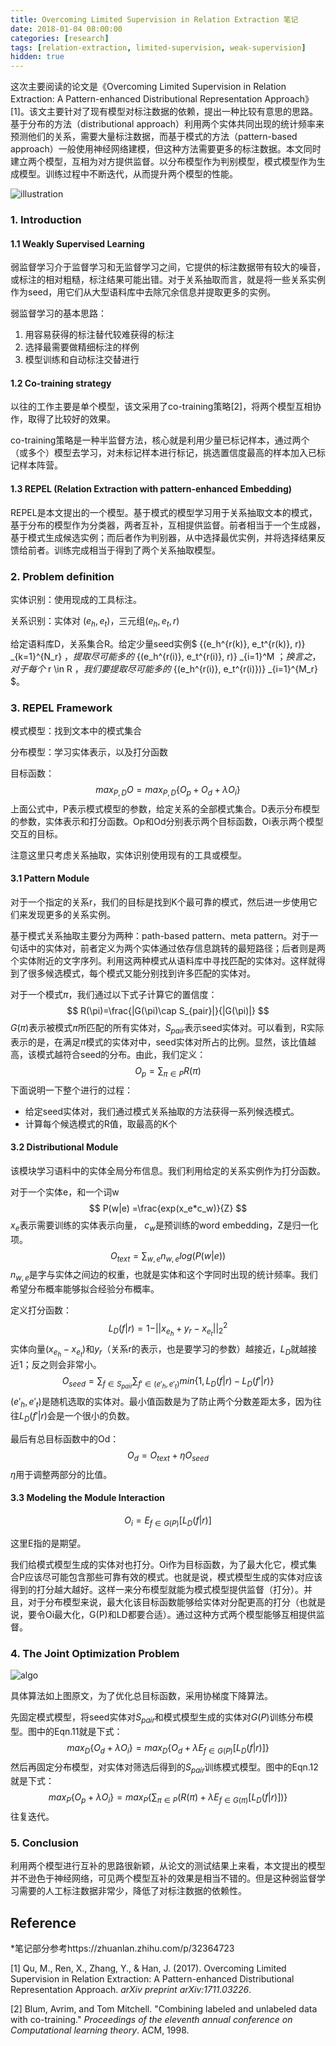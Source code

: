 ```yaml
---
title: Overcoming Limited Supervision in Relation Extraction 笔记
date: 2018-01-04 08:00:00
categories: [research]
tags: [relation-extraction, limited-supervision, weak-supervision]
hidden: true
---
```


这次主要阅读的论文是《Overcoming Limited Supervision in Relation Extraction: A Pattern-enhanced Distributional Representation Approach》[1]。该文主要针对了现有模型对标注数据的依赖，提出一种比较有意思的思路。基于分布的方法（distributional approach）利用两个实体共同出现的统计频率来预测他们的关系，需要大量标注数据，而基于模式的方法（pattern-based approach）一般使用神经网络建模，但这种方法需要更多的标注数据。本文同时建立两个模型，互相为对方提供监督。以分布模型作为判别模型，模式模型作为生成模型。训练过程中不断迭代，从而提升两个模型的性能。

![illustration](https://lorrin-1251763245.cos.ap-shanghai.myqcloud.com/photo/2018-03-12-201441.jpg)

### 1. Introduction

#### 1.1 Weakly Supervised Learning

弱监督学习介于监督学习和无监督学习之间，它提供的标注数据带有较大的噪音，或标注的相对粗糙，标注结果可能出错。对于关系抽取而言，就是将一些关系实例作为seed，用它们从大型语料库中去除冗余信息并提取更多的实例。

弱监督学习的基本思路：

1. 用容易获得的标注替代较难获得的标注
2. 选择最需要做精细标注的样例
3. 模型训练和自动标注交替进行

#### 1.2 Co-training strategy

以往的工作主要是单个模型，该文采用了co-training策略[2]，将两个模型互相协作，取得了比较好的效果。

co-training策略是一种半监督方法，核心就是利用少量已标记样本，通过两个（或多个）模型去学习，对未标记样本进行标记，挑选置信度最高的样本加入已标记样本阵营。

#### 1.3 REPEL (Relation Extraction with pattern-enhanced Embedding)

REPEL是本文提出的一个模型。基于模式的模型学习用于关系抽取文本的模式，基于分布的模型作为分类器，两者互补，互相提供监督。前者相当于一个生成器，基于模式生成候选实例；而后者作为判别器，从中选择最优实例，并将选择结果反馈给前者。训练完成相当于得到了两个关系抽取模型。

### 2. Problem definition

实体识别：使用现成的工具标注。

关系识别：实体对 $(e_h, e_t)$，三元组$(e_h, e_t, r)$

给定语料库D，关系集合R。给定少量seed实例$ \{(e_h^{r(k)}, e_t^{r(k)}, r)\} _{k=1}^{N_r} $，提取尽可能多的$ \{(e_h^{r(i)}, e_t^{r(i)}, r)\} _{i=1}^M $；换言之，对于每个$ r \in R $，我们要提取尽可能多的$ \{(e_h^{r(i)}, e_t^{r(i)})\} _{i=1}^{M_r} $。

### 3. REPEL Framework

模式模型：找到文本中的模式集合

分布模型：学习实体表示，以及打分函数

目标函数：
$$
max_{P,D}O = max_{P,D}\{O_p + O_d + \lambda O_i\}
$$
上面公式中，P表示模式模型的参数，给定关系的全部模式集合。D表示分布模型的参数，实体表示和打分函数。Op和Od分别表示两个目标函数，Oi表示两个模型交互的目标。

注意这里只考虑关系抽取，实体识别使用现有的工具或模型。

#### 3.1 Pattern Module

对于一个指定的关系r，我们的目标是找到K个最可靠的模式，然后进一步使用它们来发现更多的关系实例。

基于模式关系抽取主要分为两种：path-based pattern、meta pattern。对于一句话中的实体对，前者定义为两个实体通过依存信息跳转的最短路径；后者则是两个实体附近的文字序列。利用这两种模式从语料库中寻找匹配的实体对。这样就得到了很多候选模式，每个模式又能分别找到许多匹配的实体对。

对于一个模式$\pi$，我们通过以下式子计算它的置信度：
$$
R(\pi)=\frac{|G(\pi)\cap S_{pair}|}{|G(\pi)|}
$$
$G(\pi)$表示被模式$\pi$所匹配的所有实体对，$S_{pair}$表示seed实体对。可以看到，R实际表示的是，在满足$\pi$模式的实体对中，seed实体对所占的比例。显然，该比值越高，该模式越符合seed的分布。由此，我们定义：
$$
O_p = \sum_{\pi \in P}R(\pi)
$$
下面说明一下整个进行的过程：

- 给定seed实体对，我们通过模式关系抽取的方法获得一系列候选模式。
- 计算每个候选模式的R值，取最高的K个

#### 3.2 Distributional Module

该模块学习语料中的实体全局分布信息。我们利用给定的关系实例作为打分函数。

对于一个实体e，和一个词w
$$
P(w|e) =\frac{exp(x_e*c_w)}{Z}
$$
$x_e$表示需要训练的实体表示向量， $c_w$是预训练的word embedding，Z是归一化项。
$$
O_{text} = \sum_{w,e}n_{w,e}log(P(w|e))
$$
$n_{w,e}$是字与实体之间边的权重，也就是实体和这个字同时出现的统计频率。我们希望分布概率能够拟合经验分布概率。

定义打分函数：
$$
L_D(f|r)=1-||x_{e_h} + y_r- x_{e_t} ||^2_2
$$
实体向量$(x_{e_h} - x_{e_t})$和$y_r$（关系r的表示，也是要学习的参数）越接近，$L_D$就越接近1；反之则会非常小。
$$
O_{seed} = \sum_{f\in S_{pair}} \sum_{f'\in(e'_h,e'_t)} {min\{1, L_D(f|r) - L_D(f'|r)\}}
$$
$(e'_h,e'_t)$是随机选取的实体对。最小值函数是为了防止两个分数差距太多，因为往往$L_D(f'|r)$会是一个很小的负数。

最后有总目标函数中的Od：
$$
O_d = O_{text} + \eta O_{seed}
$$
$\eta$用于调整两部分的比值。

#### 3.3 Modeling the Module Interaction

$$
O_i = E_{f\in G(P)}[L_D(f|r)]
$$

这里E指的是期望。

我们给模式模型生成的实体对也打分。Oi作为目标函数，为了最大化它，模式集合P应该尽可能包含那些可靠有效的模式。也就是说，模式模型生成的实体对应该得到的打分越大越好。这样一来分布模型就能为模式模型提供监督（打分）。并且，对于分布模型来说，最大化该目标函数能够给实体对分配更高的打分（也就是说，要令Oi最大化，G(P)和LD都要合适）。通过这种方式两个模型能够互相提供监督。

### 4. The Joint Optimization Problem

![algo](https://lorrin-1251763245.cos.ap-shanghai.myqcloud.com/photo/2018-03-12-201444.jpg)

具体算法如上图原文，为了优化总目标函数，采用协梯度下降算法。

先固定模式模型，将seed实体对$S_{pair}$和模式模型生成的实体对$G(P)$训练分布模型。图中的Eqn.11就是下式：
$$
max_D \{ O_d + \lambda O_i \} = max_D \{ O_d + \lambda E_{f \in G(P)}[L_D(f|r)] \}
$$
然后再固定分布模型，对实体对筛选后得到的$S_{pair}$训练模式模型。图中的Eqn.12就是下式：
$$
max_P \{ O_p + \lambda O_i \} = max_P \{ \sum_{\pi \in P}(R(\pi) + \lambda E_{f \in G(\pi)}[L_D(f|r)]) \}
$$
往复迭代。

### 5. Conclusion

利用两个模型进行互补的思路很新颖，从论文的测试结果上来看，本文提出的模型并不逊色于神经网络，可见两个模型互补的效果是相当不错的。但是这种弱监督学习需要的人工标注数据非常少，降低了对标注数据的依赖性。

## Reference

\*笔记部分参考https://zhuanlan.zhihu.com/p/32364723

[1] Qu, M., Ren, X., Zhang, Y., & Han, J. (2017). Overcoming Limited Supervision in Relation Extraction: A Pattern-enhanced Distributional Representation Approach. *arXiv preprint arXiv:1711.03226*.

[2] Blum, Avrim, and Tom Mitchell. "Combining labeled and unlabeled data with co-training." *Proceedings of the eleventh annual conference on Computational learning theory*. ACM, 1998.

